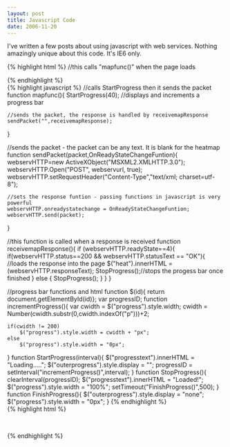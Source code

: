 ```yaml
---
layout: post
title: Javascript Code
date: 2006-11-20
---
```


I've written a few posts about using javascript with web services. Nothing amazingly unique about this code. It's IE6 only.

{% highlight html %}
//this calls "mapfunc()" when the page loads
<body onload="mapfunc();">
{% endhighlight %}
<br>
{% highlight javascript %}
//calls StartProgress then it sends the packet
function mapfunc(){
    StartProgress(40); //displays and increments a progress bar

    //sends the packet, the response is handled by receivemapResponse
    sendPacket("",receivemapResponse);
}


//sends the packet - the packet can be any text. It is blank for the heatmap
function sendPacket(packet,OnReadyStateChangeFuntion){
    webservHTTP=new ActiveXObject("MSXML2.XMLHTTP.3.0");
    webservHTTP.Open("POST", webservurl, true);
    webservHTTP.setRequestHeader("Content-Type","text/xml; charset=utf-8");

    //sets the response funtion - passing functions in javascript is very powerful
    webservHTTP.onreadystatechange = OnReadyStateChangeFuntion;
    webservHTTP.send(packet);
}

//this function is called when a response is received
function receivemapResponse(){
    if (webservHTTP.readyState==4){
        if(webservHTTP.status==200 && webservHTTP.statusText == "OK"){
            //loads the response into the page
            $("heat").innerHTML = (webservHTTP.responseText);
            StopProgress();//stops the progess bar once finished
        }
        else {
            StopProgress(); 
        } 
    }
}

//progress bar functions and html
function $(id){ return document.getElementById(id)};
    var progressID;
    function incrementProgress(){
    var cwidth = $("progress").style.width;
    cwidth = Number(cwidth.substr(0,cwidth.indexOf("p")))+2;

    if(cwidth != 200)
        $("progress").style.width = cwidth + "px";
    else
        $("progress").style.width = "0px";
}
function StartProgress(interval){
    $("progresstext").innerHTML = "Loading.....";
    $("outerprogress").style.display = "";
    progressID = setInterval("incrementProgress()",interval);
}
function StopProgress(){
    clearInterval(progressID);
    $("progresstext").innerHTML = "Loaded!";
    $("progress").style.width = "100%";
    setTimeout("FinishProgress()",500); 
}
function FinishProgress(){
    $("outerprogress").style.display = "none";
    $("progress").style.width = "0px";
}
{% endhighlight %}
<br>
{% highlight html %}
<!--html-->
<span id="outerprogress" 
    style="position:absolute;Right:0px;top:0px;width:200px;
    height:20px;border:black solid 1px;display:none;background-"><!--border-->

<!--progress bar-->
<span id="progress" style="width: 0px;overflow:hidden;height:20px;">

<span id="progresstext" style="font-weight:bold;padding-left:5px;
        height:20px;vertical-align:bottom;"></span><!--static words-->

</span>

</span>
{% endhighlight %}
